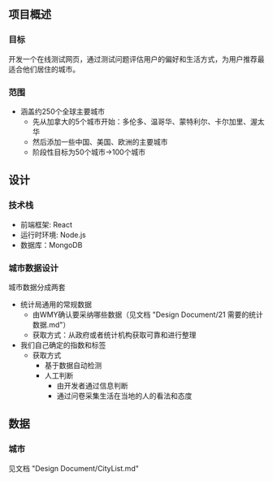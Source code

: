 ## 项目概述

### 目标

开发一个在线测试网页，通过测试问题评估用户的偏好和生活方式，为用户推荐最适合他们居住的城市。


### 范围

- 涵盖约250个全球主要城市
  - 先从加拿大的5个城市开始：多伦多、温哥华、蒙特利尔、卡尔加里、渥太华
  - 然后添加一些中国、美国、欧洲的主要城市
  - 阶段性目标为50个城市→100个城市

## 设计

### 技术栈
- 前端框架:  React
- 运行时环境: Node.js
- 数据库：MongoDB

### 城市数据设计

城市数据分成两套
- 统计局通用的常规数据
  - 由WMY确认要采纳哪些数据（见文档 "Design Document/21 需要的统计数据.md"）
  - 获取方式：从政府或者统计机构获取可靠和进行整理
- 我们自己确定的指数和标签
  - 获取方式
    - 基于数据自动检测
    - 人工判断
      - 由开发者通过信息判断
      - 通过问卷采集生活在当地的人的看法和态度


## 数据

### 城市

见文档 "Design Document/CityList.md"

